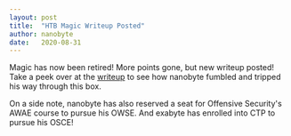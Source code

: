 ```yaml
---
layout: post
title:  "HTB Magic Writeup Posted"
author: nanobyte
date:   2020-08-31
---
```


Magic has now been retired! More points gone, but new writeup posted! Take a peek over at the <a href="https://ubg-hacking.team/2020/08/31/htb-magic.html">writeup</a> to see how nanobyte fumbled and tripped his way through this box.

On a side note, nanobyte has also reserved a seat for Offensive Security's AWAE course to pursue his OWSE. And exabyte has enrolled into CTP to pursue his OSCE!

